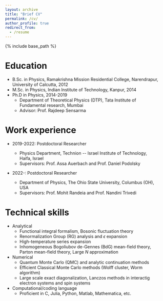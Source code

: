 ```yaml
---
layout: archive
title: "Brief CV"
permalink: /cv/
author_profile: true
redirect_from:
  - /resume
---
```


{% include base_path %}

Education
======
* B.Sc. in Physics, Ramakrishna Mission Residential College, Narendrapur, University of Calcutta, 2012
* M.Sc. in Physics, Indian Institute of Technology, Kanpur, 2014
* Ph.D in Physics, 2014-2019
  * Department of Theoretical Physics (DTP), Tata Institute of Fundamental research, Mumbai
  * Advisor: Prof. Rajdeep Sensarma

Work experience
======
* 2019-2022: Postdoctoral Researcher
  * Physics Department, Technion -- Israel Institute of Technology, Haifa, Israel 
  * Supervisors: Prof. Assa Auerbach and Prof. Daniel Podolsky

* 2022-: Postdoctoral Researcher
  * Department of Physics, The Ohio State University, Columbus (OH), USA 
  * Supervisors: Prof. Mohit Randeia and Prof. Nandini Trivedi
  
Technical skills
======
* Analytical
  * Functional integral formalism, Bosonic fluctuation theory
  * Renormalization Group (RG) analysis and $\epsilon$ expansion
  * High-temperature series expansion
  * Inhomogeneous Bogoliubov de-Gennes (BdG) mean-field theory, Parton mean-field theory, Large $N$ approximation
* Numerical
  * Quantum Monte Carlo (QMC) and analytic continuation methods
  * Efficient Classical Monte Carlo methods (Wolff cluster, Worm algorithm) 
  * Large scale exact diagonalization, Lanczos methods in interactig electron systems and spin systems
* Computational/coding language
  * Proficient in C, Julia, Python, Matlab, Mathematica, etc.

